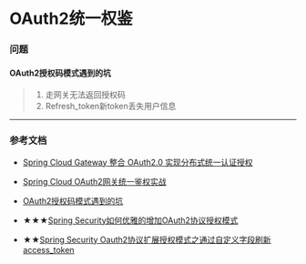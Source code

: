 # OAuth2统一权鉴


### 问题
#### OAuth2授权码模式遇到的坑
> 1. 走网关无法返回授权码 
> 2. Refresh_token新token丢失用户信息 

---
### 参考文档
* [Spring Cloud Gateway 整合 OAuth2.0 实现分布式统一认证授权](https://mp.weixin.qq.com/s/DSF3idr5FaaYb-spfmTPpw)
* [Spring Cloud OAuth2网关统一鉴权实战](https://blog.csdn.net/weixin_34311210/category_11503505.html)
* [OAuth2授权码模式遇到的坑](https://blog.csdn.net/weixin_43829936/article/details/118250290)

* ★★★[Spring Security如何优雅的增加OAuth2协议授权模式](https://www.cnblogs.com/zlt2000/p/13600371.html)
* ★★[Spring Security Oauth2协议扩展授权模式之通过自定义字段刷新access_token](https://segmentfault.com/a/1190000040661681)